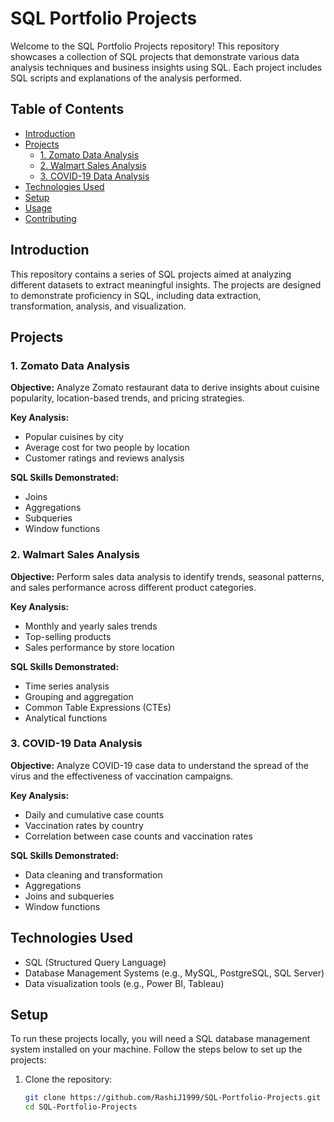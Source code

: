 # SQL Portfolio Projects

Welcome to the SQL Portfolio Projects repository! This repository showcases a collection of SQL projects that demonstrate various data analysis techniques and business insights using SQL. Each project includes SQL scripts and explanations of the analysis performed.

## Table of Contents

- [Introduction](#introduction)
- [Projects](#projects)
  - [1. Zomato Data Analysis](#1-zomato-data-analysis)
  - [2. Walmart Sales Analysis](#2-walmart-sales-analysis)
  - [3. COVID-19 Data Analysis](#3-covid-19-data-analysis)
- [Technologies Used](#technologies-used)
- [Setup](#setup)
- [Usage](#usage)
- [Contributing](#contributing)

## Introduction

This repository contains a series of SQL projects aimed at analyzing different datasets to extract meaningful insights. The projects are designed to demonstrate proficiency in SQL, including data extraction, transformation, analysis, and visualization.

## Projects

### 1. Zomato Data Analysis

**Objective:** Analyze Zomato restaurant data to derive insights about cuisine popularity, location-based trends, and pricing strategies.

**Key Analysis:**
- Popular cuisines by city
- Average cost for two people by location
- Customer ratings and reviews analysis

**SQL Skills Demonstrated:**
- Joins
- Aggregations
- Subqueries
- Window functions

### 2. Walmart Sales Analysis

**Objective:** Perform sales data analysis to identify trends, seasonal patterns, and sales performance across different product categories.

**Key Analysis:**
- Monthly and yearly sales trends
- Top-selling products
- Sales performance by store location

**SQL Skills Demonstrated:**
- Time series analysis
- Grouping and aggregation
- Common Table Expressions (CTEs)
- Analytical functions

### 3. COVID-19 Data Analysis

**Objective:** Analyze COVID-19 case data to understand the spread of the virus and the effectiveness of vaccination campaigns.

**Key Analysis:**
- Daily and cumulative case counts
- Vaccination rates by country
- Correlation between case counts and vaccination rates

**SQL Skills Demonstrated:**
- Data cleaning and transformation
- Aggregations
- Joins and subqueries
- Window functions

## Technologies Used

- SQL (Structured Query Language)
- Database Management Systems (e.g., MySQL, PostgreSQL, SQL Server)
- Data visualization tools (e.g., Power BI, Tableau)

## Setup

To run these projects locally, you will need a SQL database management system installed on your machine. Follow the steps below to set up the projects:

1. Clone the repository:
   ```sh
   git clone https://github.com/RashiJ1999/SQL-Portfolio-Projects.git
   cd SQL-Portfolio-Projects
